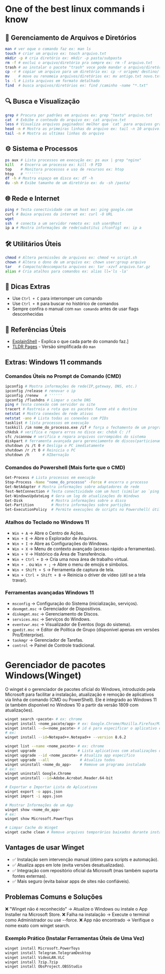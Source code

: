 # One of the best linux commands i know

## 📂 Gerenciamento de Arquivos e Diretórios
```sh
man # ver oque o comando faz ex: man ls
touch # criar um arquivo ex: touch arquivo.txt
mkdir -p # cria diretório ex: mkdir -p pasta/subpasta
rm -f # exclui o arquivo/diretório pra sempre ex: rm -f arquivo.txt
trash # ao instalar o pacote "trash" voce pode mandar o arquivo/diretório para a lixeira ex: trash arquivo.txt
cp -r # copiar um arquivo para um diretório ex: cp -r origem/ destino/
mv    # move ou renomeia arquivos/diretórios ex: mv antigo.txt novo.txt
ls -l # Lista arquivos em formato detalhado
find  # busca arquivos/diretórios ex: find /caminho -name "*.txt"
```

## 🔍 Busca e Visualização

```sh
grep # Procura por padrões em arquivos ex: grep "texto" arquivo.txt
cat  # Exbibe o conteudo do arquivo ex: cat arquivo.txt
less # Visualiza arquivos paginados( melhor que `cat` para arquivos grandes) ex: less arquivo.log
head -n # Mostra as primeiras linhas do arquivo ex: tail -n 10 arquivo.log
tail -n # Mostra as ultimas linhas do arquivo
```

## ⚙️ Sistema e Processos

```sh
ps aux # Lista processos em execução ex: ps aux | grep "nginx"
kill   # Encerra um processo ex: kill -9 PID
top    # Monitora processos e uso de recursos ex: htop
htop   # ''''''''
df -h # Mostra espaço em disco ex: df -h
du -sh # Exibe tamanho de um diretório ex: du -sh /pasta/
```

## 🌐 Rede e Internet

```sh
ping # Testa conectividade com um host ex: ping google.com
curl # Baixa arquivos da internet ex: curl -O URL
wget
ssh  # conecta a um servidor remoto ex: ssh user@host
ip a # Mostra informações de rede(substitui ifconfig) ex: ip a
```

## 🛠️ Utilitários Úteis

```sh
chmod # Altera permissões de arquivos ex: chmod +x script.sh 
chown # Altera o dono de um arquivo ex: chown user:group arquivo
tar   # Compacto/descompacta arquivos ex: tar -xzvf arquivo.tar.gz
alias # Cria atalhos para comandos ex: alias ll='ls -la'
```

## 📌 Dicas Extras
- Use `Ctrl + C` para interromper um comando
- Use `Ctrl + R` para buscar no histórico de comandos
- Sempre confira o manual com `man comando` antes de usar flags desconhecidas

## 🔗 Referências Úteis
- [ExplainShell](https://explainshell.com/) - Explica o que cada parte do comando faz.]
- [TLDR Pages](https://tldr.sh/) - Versão simplificada do `man`

## Extras: Windows 11 commands

### Comandos Úteis no Prompt de Comando (CMD)

```sh
ipconfig # Mostra informações de rede(IP,gateway, DNS, etc.)
ipconfig /release # renovar o ip
ipconfig /renew   # ''''''
ipconfig /flushdns # Limpar o cache DNS
ping # Testa conexão com servidor ou site
tracert # Rastreia a rota que os pacotes fazem até o destino
netstat # Mostra conexões de rede ativas
netstat -ano # Lista todas as conexões com PIDs
tasklist # lista processos em execução
taskkill /im nome_do_processo.exe /if # força o fechamento de um programa
chkdsk # verifica e repara erros no disco ex: chdsk C: /f
sfc /scannow # verifica e repara arquivos corrompidos do sistema
diskpart # ferramenta avançada para gerenciamento de discos(particionamente, formatação)
shutdown /s /t 0 # Desliga o PC imediatamente
shutdown /r /t 0 # Reinicia o PC
shutdown /h      # HIbernação
```

### Comandos do Powershell (Mais forte que o CMD)
```sh
Get-Process # Lista processos em execução
Stop-Process -Name "nome_do_processo" -Force # encerra o processo
Get-NetAdapter # Mostra informações sobre adaptadores de rede
Test-NetConnection # Testa conectividade com um host (similar ao `ping`)
Get-WindowsUpdateLog # Gera um log de atualizações do Windows
Get-Disk             # Mostra informações sobre o disco
Get-Partition        # Mostra informações sobre partições
Set-ExecutionPolicy  # Permite execuções de scripts no Powershell( útil para automação )
```

### Atalhos do Teclado no Windows 11
- `Win + A` → Abre o Centro de Ações.
- `Win + E` → Abre o Explorador de Arquivos.
- `Win + I` → Abre as Configurações do Windows.
- `Win + X` → Menu de contexto avançado (acesso rápido a ferramentas).
- `Win + V` → Histórico da Área de Transferência.
- `Win + Ctrl + D` → Cria uma nova área de trabalho virtual.
- `Win + .` ou `Win + ;` → Abre o menu de emojis e símbolos.
- `Win + Shift + S` → Ferramenta de captura de tela.
- `Win + Ctrl + Shift + B` → Reinicia o driver de vídeo (útil se a tela travar).

### Ferramentas avançadas Windows 11
- `msconfig` → Configuração do Sistema (inicialização, serviços).
- `devmgmt.msc` → Gerenciador de Dispositivos.
- `diskmgmt.msc` → Gerenciamento de Discos.
- `services.msc` → Serviços do Windows.
- `eventvwr.msc` → Visualizador de Eventos (logs do sistema).
- `gpedit.msc` → Editor de Política de Grupo (disponível apenas em versões Pro/Enterprise).
- `taskmgr` → Gerenciador de Tarefas.
- `control` → Painel de Controle tradicional.

# Gerenciador de pacotes Windows(Winget)
O winget é o gerenciador de pacotes oficial do Windows, introduzido pela Microsoft para facilitar a instalação, atualização e remoção de aplicativos via linha de comando (CMD ou PowerShell). Ele é integrado ao Windows 11 (e também disponível no Windows 10 a partir da versão 1809 com atualizações).
```sh
winget search <pacote> # ex: chrome
winget install <nome_pacote/app> # ex: Google.Chrome/Mozilla.Firefox/Microsoft.VisualStudioCode
winget install --d=<nome_pacote> # id é para especificar o aplicativo exato
# ex:
winget install --id=Notepad++.Notepad++ --version 8.6.2

winget list --name <nome_pacote> # ex: chrome
winget upgrade                   # Lista aplicativos com atualizações disponíveis
winget upgrade --id <nome_pacote> # Atualiza app especifico
winget upgrade --all              # Atualiza todos
winget uninstall <nome_do_app>    # Remove um programa instalado
# ex:
winget uninstall Google.Chrome
winget uninstall --id=Adobe.Acrobat.Reader.64-bit

# Exportar e Importar Lista de Aplicativos
winget export -o apps.json 
winget import -i apps.json

# Mostrar Informações de um App
winget show <nome_do_app>
# ex:
winget show Microsoft.PowerToys

# Limpar Cache do Winget
winget cache clean # Remove arquivos temporários baixados durante instalações.
```

## Vantages de usar Winget
- ✅ Instalação sem intervenção manual (ótimo para scripts e automação).
- ✅ Atualiza apps em lote (evita versões desatualizadas).
- ✅ Integração com repositório oficial da Microsoft (mas também suporta fontes externas).
- ✅ Mais seguro (evita baixar apps de sites não confiáveis).

## Problemas Comuns e Soluções
❌ "Winget não é reconhecido" → Atualize o Windows ou instale o App Installer na Microsoft Store.
❌ Falha na instalação → Execute o terminal como Administrador ou use --force.
❌ App não encontrado → Verifique o nome exato com winget search.

### Exemplo Prático (Instalar Ferramentas Úteis de Uma Vez)

```sh
winget install Microsoft.PowerToys
winget install Telegram.TelegramDesktop
winget install VideoLAN.VLC
winget install 7zip.7zip
winget install ObsProject.OBSStudio
```
